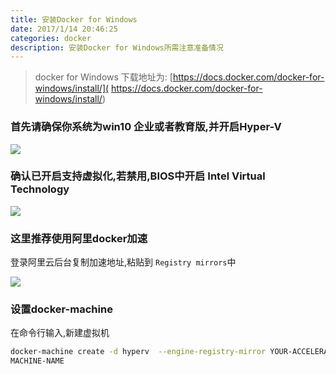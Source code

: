 ```yaml
---
title: 安装Docker for Windows
date: 2017/1/14 20:46:25
categories: docker
description: 安装Docker for Windows所需注意准备情况
---
```


> docker for Windows 下载地址为: [https://docs.docker.com/docker-for-windows/install/]( https://docs.docker.com/docker-for-windows/install/)

### 首先请确保你系统为win10 企业或者教育版,并开启Hyper-V
![](http://ooqid2far.bkt.clouddn.com/myblog/docker-for-windows.png)

### 确认已开启支持虚拟化,若禁用,BIOS中开启 Intel Virtual Technology
![](http://ooqid2far.bkt.clouddn.com/myblog/docker%20for%20windows%282%29.png)


### 这里推荐使用阿里docker加速
登录阿里云后台复制加速地址,粘贴到 `Registry mirrors`中

![](http://ooqid2far.bkt.clouddn.com/myblog/docker%20for%20windows%283%29.png)


### 设置docker-machine
在命令行输入,新建虚拟机
```bash
docker-machine create -d hyperv  --engine-registry-mirror YOUR-ACCELERATED-ADDRESS
MACHINE-NAME
```